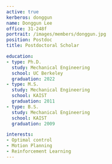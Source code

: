 ```yaml
---
active: true
kerberos: donggun
name: Donggun Lee
office: 31-248f
portrait: /images/members/donggun.jpg
position: Postdoc
title: Postdoctoral Scholar

education:
- type: Ph.D.
  study: Mechanical Engineering
  school: UC Berkeley
  graduation: 2022
- type: M.S.
  study: Mechanical Engineering
  school: KAIST
  graduation: 2011
- type: B.S.
  study: Mechanical Engineering
  school: KAIST
  graduation: 2009

interests:
- Optimal control
- Motion Planning
- Reinforcement Learning
---
```

